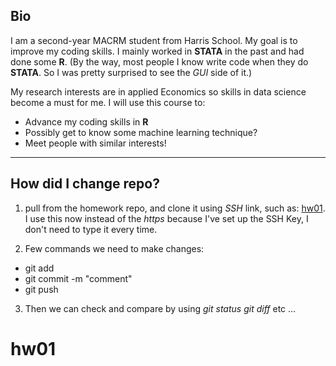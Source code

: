 
## Bio

I am a second-year MACRM student from Harris School. My goal is to improve my coding skills. I mainly worked in **STATA** in the past and had done some **R**. (By the way, most people I know write code when they do **STATA**. So I was pretty surprised to see the *GUI* side of it.)

My research interests are in applied Economics so skills in data science become a must for me. I will use this course to:
* Advance my coding skills in **R**
* Possibly get to know some machine learning technique? 
* Meet people with similar interests!

***
## How did I change repo?
1. pull from the homework repo, and clone it using *SSH* link, such as: [hw01](git@github.com:Luorao/hw01.git). I use this now instead of the *https* because I've set up the SSH Key, I don't need to type it every time.

2. Few commands we need to make changes:
+ git add
+ git commit -m "comment"
+ git push

3. Then we can check and compare by using *git status* *git diff* etc ...


# hw01
